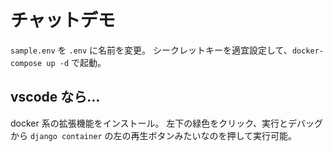 # チャットデモ

`sample.env` を `.env` に名前を変更。
シークレットキーを適宜設定して、`docker-compose up -d` で起動。

## vscode なら…
docker 系の拡張機能をインストール。
左下の緑色をクリック、実行とデバッグから `django container` の左の再生ボタンみたいなのを押して実行可能。